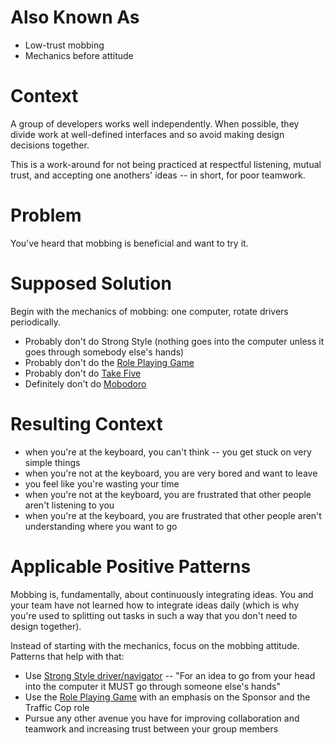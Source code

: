 # Also Known As
 - Low-trust mobbing
 - Mechanics before attitude

# Context
A group of developers works well independently.  When possible, they divide work at well-defined interfaces and so
avoid making design decisions together.

This is a work-around for not being practiced at respectful listening, mutual
trust, and accepting one anothers' ideas -- in short, for poor teamwork.

# Problem
You've heard that mobbing is beneficial and want to try it.

# Supposed Solution
Begin with the mechanics of mobbing: one computer, rotate drivers periodically.

- Probably don't do Strong Style (nothing goes into the computer unless it goes
  through somebody else's hands)
- Probably don't do the [Role Playing Game](../Patterns/Role%20Playing%20Game.md)
- Probably don't do [Take Five](../Patterns/Take%20Five.md)
- Definitely don't do [Mobodoro](../Patterns/Mobodoro.md)

# Resulting Context
- when you're at the keyboard, you can't think -- you get stuck on very simple
  things
- when you're not at the keyboard, you are very bored and want to leave
- you feel like you're wasting your time
- when you're not at the keyboard, you are frustrated that other people aren't listening to you
- when you're at the keyboard, you are frustrated that other people aren't
  understanding where you want to go

# Applicable Positive Patterns
Mobbing is, fundamentally, about continuously integrating ideas. You and your
team have not learned how to integrate ideas daily (which is why you're used to
splitting out tasks in such a way that you don't need to design together). 

Instead of starting with the mechanics, focus on the mobbing attitude. Patterns
that help with that:
 - Use [Strong Style
   driver/navigator](http://llewellynfalco.blogspot.com/2014/06/llewellyns-strong-style-pairing.html)
   -- "For an idea to go from your head into the computer it MUST go through someone else's hands"
 - Use the [Role Playing Game](../Patterns/Role%20Playing%20Game.md) with an emphasis on the
   Sponsor and the Traffic Cop role
 - Pursue any other avenue you have for improving collaboration and teamwork and
   increasing trust between your group members
